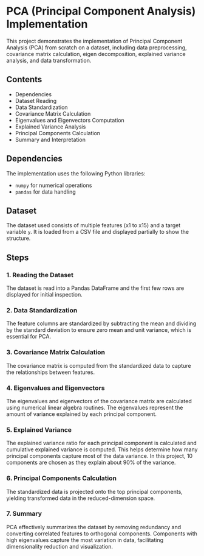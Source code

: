 # PCA (Principal Component Analysis) Implementation

This project demonstrates the implementation of Principal Component Analysis (PCA) from scratch on a dataset, including data preprocessing, covariance matrix calculation, eigen decomposition, explained variance analysis, and data transformation.

## Contents

- Dependencies
- Dataset Reading
- Data Standardization
- Covariance Matrix Calculation
- Eigenvalues and Eigenvectors Computation
- Explained Variance Analysis
- Principal Components Calculation
- Summary and Interpretation

## Dependencies

The implementation uses the following Python libraries:

- `numpy` for numerical operations
- `pandas` for data handling

## Dataset

The dataset used consists of multiple features (x1 to x15) and a target variable `y`. It is loaded from a CSV file and displayed partially to show the structure.

## Steps

### 1. Reading the Dataset

The dataset is read into a Pandas DataFrame and the first few rows are displayed for initial inspection.

### 2. Data Standardization

The feature columns are standardized by subtracting the mean and dividing by the standard deviation to ensure zero mean and unit variance, which is essential for PCA.

### 3. Covariance Matrix Calculation

The covariance matrix is computed from the standardized data to capture the relationships between features.

### 4. Eigenvalues and Eigenvectors

The eigenvalues and eigenvectors of the covariance matrix are calculated using numerical linear algebra routines. The eigenvalues represent the amount of variance explained by each principal component.

### 5. Explained Variance

The explained variance ratio for each principal component is calculated and cumulative explained variance is computed. This helps determine how many principal components capture most of the data variance. In this project, 10 components are chosen as they explain about 90% of the variance.

### 6. Principal Components Calculation

The standardized data is projected onto the top principal components, yielding transformed data in the reduced-dimension space.

### 7. Summary

PCA effectively summarizes the dataset by removing redundancy and converting correlated features to orthogonal components. Components with high eigenvalues capture the most variation in data, facilitating dimensionality reduction and visualization.